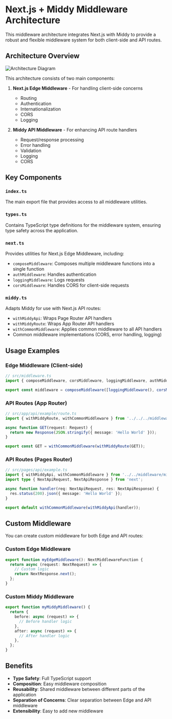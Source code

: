 # Next.js + Middy Middleware Architecture

This middleware architecture integrates Next.js with Middy to provide a robust and flexible middleware system for both client-side and API routes.

## Architecture Overview

![Architecture Diagram](https://via.placeholder.com/800x400?text=Next.js+Middy+Middleware+Architecture)

This architecture consists of two main components:

1. **Next.js Edge Middleware** - For handling client-side concerns

   - Routing
   - Authentication
   - Internationalization
   - CORS
   - Logging

2. **Middy API Middleware** - For enhancing API route handlers
   - Request/response processing
   - Error handling
   - Validation
   - Logging
   - CORS

## Key Components

### `index.ts`

The main export file that provides access to all middleware utilities.

### `types.ts`

Contains TypeScript type definitions for the middleware system, ensuring type safety across the application.

### `next.ts`

Provides utilities for Next.js Edge Middleware, including:

- `composeMiddleware`: Composes multiple middleware functions into a single function
- `authMiddleware`: Handles authentication
- `loggingMiddleware`: Logs requests
- `corsMiddleware`: Handles CORS for client-side requests

### `middy.ts`

Adapts Middy for use with Next.js API routes:

- `withMiddyApi`: Wraps Page Router API handlers
- `withMiddyRoute`: Wraps App Router API handlers
- `withCommonMiddleware`: Applies common middleware to all API handlers
- Common middleware implementations (CORS, error handling, logging)

## Usage Examples

### Edge Middleware (Client-side)

```typescript
// src/middleware.ts
import { composeMiddleware, corsMiddleware, loggingMiddleware, authMiddleware } from './middleware/next';

export const middleware = composeMiddleware([loggingMiddleware(), corsMiddleware(), authMiddleware(true)]);
```

### API Routes (App Router)

```typescript
// src/app/api/example/route.ts
import { withMiddyRoute, withCommonMiddleware } from '../../../middleware/middy';

async function GET(request: Request) {
  return new Response(JSON.stringify({ message: 'Hello World' }));
}

export const GET = withCommonMiddleware(withMiddyRoute(GET));
```

### API Routes (Pages Router)

```typescript
// src/pages/api/example.ts
import { withMiddyApi, withCommonMiddleware } from '../../middleware/middy';
import type { NextApiRequest, NextApiResponse } from 'next';

async function handler(req: NextApiRequest, res: NextApiResponse) {
  res.status(200).json({ message: 'Hello World' });
}

export default withCommonMiddleware(withMiddyApi(handler));
```

## Custom Middleware

You can create custom middleware for both Edge and API routes:

### Custom Edge Middleware

```typescript
export function myEdgeMiddleware(): NextMiddlewareFunction {
  return async (request: NextRequest) => {
    // Custom logic
    return NextResponse.next();
  };
}
```

### Custom Middy Middleware

```typescript
export function myMiddyMiddleware() {
  return {
    before: async (request) => {
      // Before handler logic
    },
    after: async (request) => {
      // After handler logic
    },
  };
}
```

## Benefits

- **Type Safety**: Full TypeScript support
- **Composition**: Easy middleware composition
- **Reusability**: Shared middleware between different parts of the application
- **Separation of Concerns**: Clear separation between Edge and API middleware
- **Extensibility**: Easy to add new middleware
